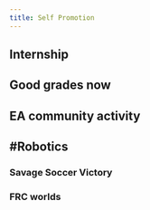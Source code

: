 ```yaml
---
title: Self Promotion
---
```


## Internship

## Good grades now

## EA community activity

## #Robotics
### Savage Soccer Victory

### FRC worlds

## 
